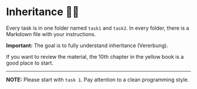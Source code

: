 # Inheritance 🎅:christmas_tree:

Every task is in one folder named `task1` and `task2`. In every folder, there is a Markdown file with your instructions.

**Important:** The goal is to fully understand inheritance (Vererbung).

If you want to review the material, the 10th chapter in the yellow book is a good place to start.

---

**NOTE:** Please start with `task 1`. Pay attention to a clean programming style.
